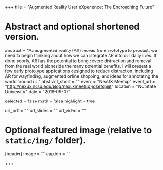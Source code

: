 +++
title = "Augmented Reality User eXperience: The Encroaching Future"
# Abstract and optional shortened version.
abstract = "As augmented reality (AR) moves from prototype to product, we need to begin thinking about how we can integrate AR into our daily lives. If done poorly, AR has the potential to bring severe distraction and removal from the real world alongside the many potential benefits. I will present a few early prototype applications designed to reduce distraction, including AR for wayfinding, augmented online shopping, and ideas for annotating the world around us."
abstract_short = ""
event = "NexUX Meetup"
event_url = "http://nexux.ncsu.edu/blog/nexuxmeetup-josefspjut"
location = "NC State University"
date = "2018-09-07"

selected = false
math = false
highlight = true

url_pdf = ""
url_slides = ""
url_video = ""

# Optional featured image (relative to `static/img/` folder).
[header]
image = ""
caption = ""

+++

